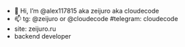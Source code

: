 - 👋 Hi, I’m @alex117815 aka zeijuro aka cloudecode 
- 📫 tg: @zeijuro or @cloudecode
#telegram: cloudecode
- site: zeijuro.ru
- backend developer